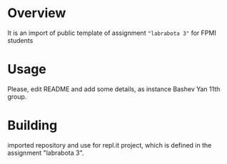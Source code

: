 # Overview

It is an import of public template of assignment `"labrabota 3"` for FPMI students

# Usage

Please, edit README and add some details, as instance Bashev Yan 11th group.

# Building

imported repository and use for repl.it project, which is defined in the assignment "labrabota 3".
